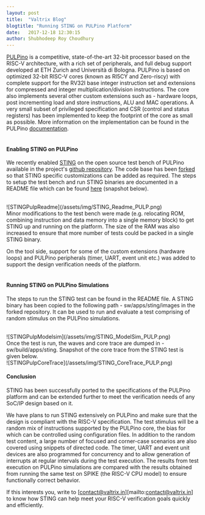 ```yaml
---
layout: post
title:  "Valtrix Blog"
blogtitle: "Running STING on PULPino Platform"
date:   2017-12-18 12:30:15
author: Shubhodeep Roy Choudhury
---
```


[PULPino][pulp_link] is a competitive, state-of-the-art 32-bit processor based on the RISC-V architecture, with a rich set of peripherals, and full debug support developed at ETH Zurich and Università di Bologna. PULPino is based on optimized 32-bit RISC-V cores (known as RI5CY and Zero-riscy) with complete support for the RV32I base integer instruction<!--more--> set and extensions for compressed and integer multiplication/division instructions. The core also implements several other custom extensions such as - hardware loops, post incrementing load and store instructions, ALU and MAC operations. A very small subset of privileged specification and CSR (control and status registers) has been implemented to keep the footprint of the core as small as possible. More information on the implementation can be found in the PULPino [documentation][pulp_docs].
<br/>
<br/>

#### Enabling STING on PULPino

We recently enabled [STING][sting_link] on the open source test bench of PULPino available in the project's [github repository][pulp_git_link]. The code base has been [forked][valtrix_pulp_git_link] so that STING specific customizations can be added as required. The steps to setup the test bench and run STING binaries are documented in a README file which can be found [here][valtrix_pulp_git_readme] (snapshot below).

<br/>
![STINGPulpReadme](/assets/img/STING_Readme_PULP.png)

<br/>
Minor modifications to the test bench were made (e.g. relocating ROM, combining instruction and data memory into a single memory block) to get STING up and running on the platform. The size of the RAM was also increased to ensure that more number of tests could be packed in a single STING binary.

On the tool side, support for some of the custom extensions (hardware loops) and PULPino peripherals (timer, UART, event unit etc.) was added to support the design verification needs of the platform.
<br/>
<br/>

#### Running STING on PULPino Simulations

The steps to run the STING test can be found in the README file. A STING binary has been copied to the following path - sw/apps/sting/images in the forked repository. It can be used to run and evaluate a test comprising of random stimulus on the PULPino simulations.

<br/>
![STINGPulpModelsim](/assets/img/STING_ModelSim_PULP.png)


<br/>
Once the test is run, the waves and core trace are dumped in - sw/build/apps/sting. Snapshot of the core trace from the STING test is given below.

<br/>
![STINGPulpCoreTrace](/assets/img/STING_CoreTrace_PULP.png)

<br/>

#### Conclusion

STING has been successfully ported to the specifications of the PULPino platform and can be extended further to meet the verification needs of any SoC/IP design based on it.

We have plans to run STING extensively on PULPino and make sure that the design is compliant with the RISC-V specification. The test stimulus will be a random mix of instructions supported by the PULPino core, the bias for which can be controlled using configuration files. In addition to the random test content, a large number of focused and corner-case scenarios are also covered using snippets of directed code. The timer, UART and event unit devices are also programmed for concurrency and to allow generation of interrupts at regular intervals during the test execution. The results from test execution on PULPino simulations are compared with the results obtained from running the same test on SPIKE (the RISC-V CPU model) to ensure functionally correct behavior.

If this interests you, write to [contact@valtrix.in][mailto:contact@valtrix.in] to know how STING can help meet your RISC-V verification goals quickly and efficiently.
<br/>

<br/>

[sting_link]: https://valtrix.in/sting/
[riscv_link]: https://riscv.org
[pulp_link]: https://www.pulp-platform.org/
[pulp_docs]: https://www.pulp-platform.org/documentation/
[pulp_git_link]: https://github.com/pulp-platform/pulpino
[valtrix_pulp_git_link]: https://github.com/valtrix/pulpino/tree/pulpino_05f0dbe
[valtrix_pulp_git_readme]: https://github.com/valtrix/pulpino/blob/pulpino_05f0dbe/STING_README.md
